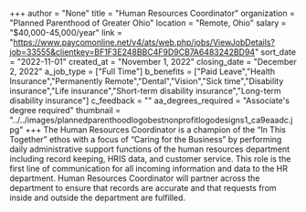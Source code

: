 +++
author = "None"
title = "Human Resources Coordinator"
organization = "Planned Parenthood of Greater Ohio"
location = "Remote, Ohio"
salary = "$40,000-45,000/year"
link = "https://www.paycomonline.net/v4/ats/web.php/jobs/ViewJobDetails?job=33555&clientkey=BF1F3E248BBC4F9D9CB7A6483242BD94"
sort_date = "2022-11-01"
created_at = "November 1, 2022"
closing_date = "December 2, 2022"
a_job_type = ["Full Time"]
b_benefits = ["Paid Leave","Health Insurance","Permanently Remote","Dental","Vision","Sick time","Disability insurance","Life insurance","Short-term disability insurance","Long-term disability insurance"]
c_feedback = ""
aa_degrees_required = "Associate's degree required"
thumbnail = "../../images/plannedparenthoodlogobestnonprofitlogodesigns1_ca9eaadc.jpg"
+++
The Human Resources Coordinator is a champion of the “In This Together” ethos with a focus of “Caring for the Business” by performing daily administrative support functions of the human resources department including record keeping, HRIS data, and customer service. This role is the first line of communication for all incoming information and data to the HR department. Human Resources Coordinator will partner across the department to ensure that records are accurate and that requests from inside and outside the department are fulfilled.